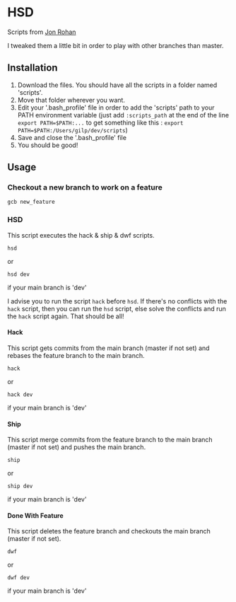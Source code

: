 # HSD

Scripts from <a href="http://jonrohan.me/guide/git/dead-simple-git-workflow-for-agile-teams/">Jon Rohan</a>

I tweaked them a little bit in order to play with other branches than master.

## Installation

1. Download the files. You should have all the scripts in a folder named 'scripts'.
2. Move that folder wherever you want.
3. Edit your '.bash_profile' file in order to add the 'scripts' path to your PATH environment variable (just add `:scripts_path` at the end of the line `export PATH=$PATH:...` to get something like this : `export PATH=$PATH:/Users/gilp/dev/scripts`)
4. Save and close the '.bash_profile' file
5. You should be good!

## Usage

### Checkout a new branch to work on a feature

```
gcb new_feature
```

### HSD

This script executes the hack & ship & dwf scripts.

```
hsd
```

or

```
hsd dev
```
if your main branch is 'dev'

I advise you to run the script `hack` before `hsd`. If there's no conflicts with the `hack` script, then you can run the `hsd` script, else solve the conflicts and run the `hack` script again. That should be all!

#### Hack

This script gets commits from the main branch (master if not set) and rebases the feature branch to the main branch.

```
hack
```

or

```
hack dev
```
if your main branch is 'dev'

#### Ship

This script merge commits from the feature branch to the main branch (master if not set) and pushes the main branch.

```
ship
```

or

```
ship dev
```
if your main branch is 'dev'

#### Done With Feature

This script deletes the feature branch and checkouts the main branch (master if not set).

```
dwf
```

or

```
dwf dev
```
if your main branch is 'dev'